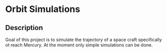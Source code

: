 # Orbit Simulations
## Description
Goal of this project is to simulate the trajectory of a space craft specifically ot reach Mercury. At the moment only simple simulations can be done.